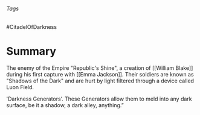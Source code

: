 ###### Tags

#CitadelOfDarkness 
# Summary


The enemy of the Empire "Republic's Shine", a creation of [[William Blake]] during his first capture with [[Emma Jackson]]. Their soldiers are known as "Shadows of the Dark" and are hurt by light filtered through a device called Luon Field.

'Darkness Generators’. These Generators allow them to meld into any dark surface, be it a shadow, a dark alley, anything.” 
